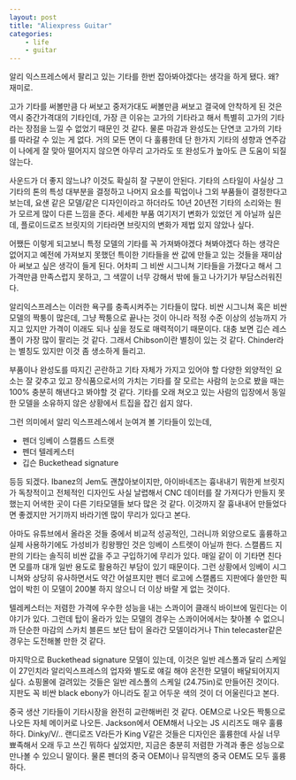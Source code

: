 ```yaml
---
layout: post
title: "Aliexpress Guitar"
categories:
    - life
    - guitar
---
```


알리 익스프레스에서 팔리고 있는 기타를 한번 잡아봐야겠다는 생각을 하게 됐다. 왜? 재미로.

고가 기타를 써볼만큼 다 써보고 중저가대도 써볼만큼 써보고 결국에 안착하게 된 것은 역시 중간가격대의 기타인데, 가장 큰 이유는 고가의 기타라고 해서 특별히 고가의 기타라는 장점을 느낄 수 없었기 때문인 것 같다. 물론 마감과 완성도는 단연코 고가의 기타를 따라갈 수 있는 게 없다. 거의 모든 면이 다 훌륭한데 단 한가지 기타의 셩향과 연주감이 나에게 잘 맞아 떨어지지 않으면 아무리 고가라도 또 완성도가 높아도 큰 도움이 되질 않는다.

사운드가 더 좋지 않느냐? 이것도 확실히 잘 구분이 안된다. 기타의 스타일이 사실상 그 기타의 톤의 특성 대부분을 결정하고 나머지 요소를 픽업이나 그외 부품들이 결정한다고 보는데, 요샌 같은 모델/같은 디자인이라고 하더라도 10년 20년전 기타의 소리와는 뭔가 모르게 많이 다른 느낌을 준다. 세세한 부품 여기저기 변화가 있었던 게 아닐까 싶은데, 플로이드로즈 브릿지의 기타라면 브릿지의 변화가 제법 있지 않았나 싶다. 

어쨌든 이렇게 되고보니 특정 모델의 기타를 꼭 가져봐야겠다 쳐봐야겠다 하는 생각은 없어지고 예전에 가져보지 못했던 특이한 기타들을 싼 값에 만들고 있는 것들을 재미삼아 써보고 싶은 생각이 들게 된다. 어차피 그 비싼 시그니쳐 기타들을 가졌다고 해서 그 가격만큼 만족스럽지 못하고, 그 색깔이 너무 강해서 밖에 들고 나가기가 부담스러워진다.

알리익스프레스는 이러한 욕구를 충족시켜주는 기타들이 많다. 비싼 시그니쳐 혹은 비싼 모델의 짝퉁이 많은데, 그냥 짝퉁으로 끝나는 것이 아니라 적정 수준 이상의 성능까지 가지고 있지만 가격이 이래도 되나 싶을 정도로 매력적이기 때문이다. 대충 보면 깁슨 레스폴이 가장 많이 팔리는 것 같다. 그래서 Chibson이란 별칭이 있는 것 같다. Chinder라는 별칭도 있지만 이것 좀 생소하게 들리고. 

부품이나 완성도를 따지긴 곤란하고 기타 자체가 가지고 있어야 할 다양한 외양적인 요소는 잘 갖추고 있고 장식품으로서의 가치는 기타를 잘 모르는 사람의 눈으로 봤을 때는 100% 충분히 해낸다고 봐야할 것 같다. 기타를 오래 쳐오고 있는 사람의 입장에서 동일한 모델을 소유하지 않은 상황에서 트집을 잡긴 쉽지 않다. 

그런 의미에서 알리 익스프레스에서 눈여겨 볼 기타들이 있는데,

- 펜더 잉베이 스캘롭드 스트랫
- 펜더 텔레케스터
- 깁슨 Buckethead signature

등등 되겠다. Ibanez의 Jem도 괜찮아보이지만, 아이바네즈는 흉내내기 뭐한게 브릿지가 독창적이고 전체적인 디자인도 사실 날렵해서 CNC 데이터를 잘 가져다가 만들지 못했는지 어색한 곳이 다른 기타모델들 보다 많은 것 같다. 이것까지 잘 흉내내어 만들었다면 좋겠지만 거기까지 바라기엔 많이 무리가 있다고 본다.

아마도 유튜브에서 올라온 것들 중에서 비교적 성공적인, 그러니까 외양으로도 훌륭하고 실제 사용하기에도 가성비가 킹왕짱인 것은 잉베이 스트렛이 아닐까 한다. 스캘롭드 지판의 기타는 솔직히 비싼 값을 주고 구입하기에 무리가 있다. 매일 같이 이 기타면 친다면 모를까 대개 일반 용도로 활용하긴 부담이 있기 때문이다. 그런 상황에서 잉베이 시그니쳐와 상당히 유사하면서도 약간 어설프지만 펜더 로고에 스캘롭드 지판에다 쓸만한 픽업이 박힌 이 모델이 200불 하지 않으니 더 이상 바랄 게 없는 것이다.

텔레케스터는 저렴한 가격에 우수한 성능을 내는 스콰이어 클래식 바이브에 밀린다는 이야기가 있다. 그런데 탑이 올라가 있는 모델의 경우는 스콰이어에서는 찾아볼 수 없으니까 단순한 마감의 스카치 블론드 보단 탑이 올라간 모델이라거나 Thin telecaster같은 경우는 도전해볼 만한 것 같다.

마지막으로 Buckethead signature 모델이 있는데, 이것은 일반 레스폴과 달리 스케일이 27인치라 알리익스프레스의 업자와 별도로 얘길 해야 온전한 모델이 배달되어지지 싶다. 쇼핑몰에 걸려있는 것들은 일반 레스폴의 스케일 (24.75in)로 만들어진 것이다. 지판도 꼭 비싼 black ebony가 아니라도 짙고 어두운 색의 것이 더 어울린다고 본다.

중국 생산 기타들이 기타시장을 완전히 교란해버린 것 같다. OEM으로 나오든 짝퉁으로 나오든 자체 메이커로 나오든. Jackson에서 OEM해서 나오는 JS 시리즈도 매우 훌륭하다. Dinky/V/.. 랜디로즈 V라든가 King V같은 것들은 디자인은 훌륭한데 사실 너무 뾰족해서 오래 두고 쓰긴 뭐하다 싶었지만, 지금은 충분히 저렴한 가격과 좋은 성능으로 만나볼 수 있으니 말이다. 물론 펜더의 중국 OEM이나 뮤직맨의 중국 OEM도 모두 훌륭하다. 



